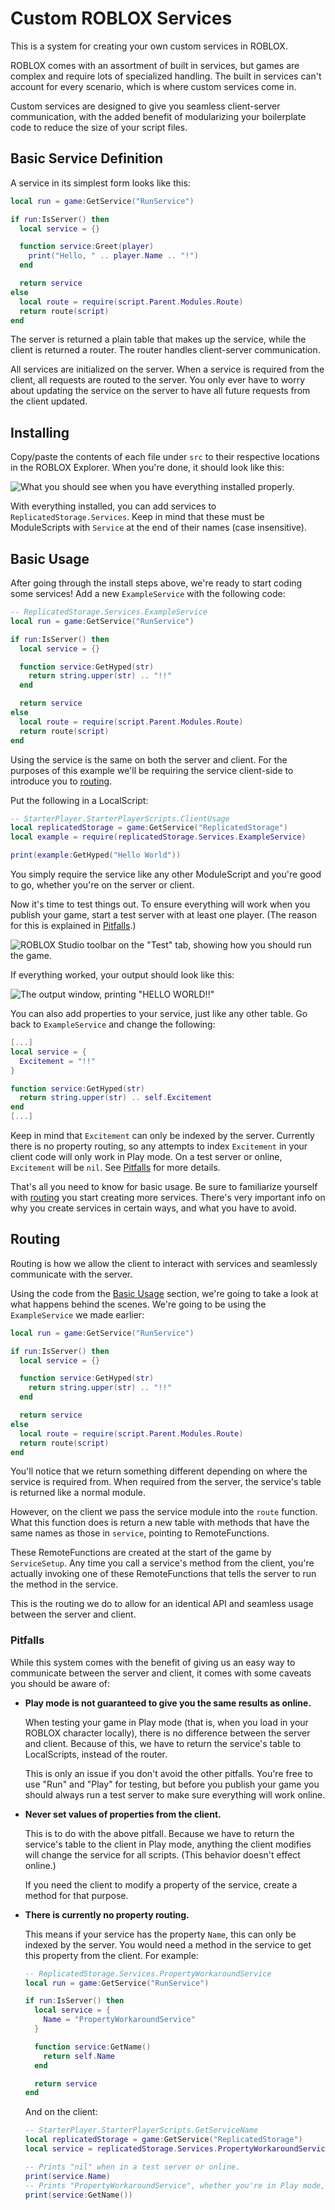 # Custom ROBLOX Services

This is a system for creating your own custom services in ROBLOX.

ROBLOX comes with an assortment of built in services, but games are complex and require lots of specialized handling. The built in services can't account for every scenario, which is where custom services come in.

Custom services are designed to give you seamless client-server communication, with the added benefit of modularizing your boilerplate code to reduce the size of your script files.

## Basic Service Definition

A service in its simplest form looks like this:

```lua
local run = game:GetService("RunService")

if run:IsServer() then
  local service = {}

  function service:Greet(player)
    print("Hello, " .. player.Name .. "!")
  end

  return service
else
  local route = require(script.Parent.Modules.Route)
  return route(script)
end
```

The server is returned a plain table that makes up the service, while the client is returned a router. The router handles client-server communication.

All services are initialized on the server. When a service is required from the client, all requests are routed to the server. You only ever have to worry about updating the service on the server to have all future requests from the client updated.

## Installing

Copy/paste the contents of each file under `src` to their respective locations in the ROBLOX Explorer. When you're done, it should look like this:

![What you should see when you have everything installed properly.](screenshots/installed.png)

With everything installed, you can add services to `ReplicatedStorage.Services`. Keep in mind that these must be ModuleScripts with `Service` at the end of their names (case insensitive).

## Basic Usage

After going through the install steps above, we're ready to start coding some services! Add a new `ExampleService` with the following code:

```lua
-- ReplicatedStorage.Services.ExampleService
local run = game:GetService("RunService")

if run:IsServer() then
  local service = {}

  function service:GetHyped(str)
    return string.upper(str) .. "!!"
  end

  return service
else
  local route = require(script.Parent.Modules.Route)
  return route(script)
end
```

Using the service is the same on both the server and client. For the purposes of this example we'll be requiring the service client-side to introduce you to [routing](#routing).

Put the following in a LocalScript:

```lua
-- StarterPlayer.StarterPlayerScripts.ClientUsage
local replicatedStorage = game:GetService("ReplicatedStorage")
local example = require(replicatedStorage.Services.ExampleService)

print(example:GetHyped("Hello World"))
```

You simply require the service like any other ModuleScript and you're good to go, whether you're on the server or client.

Now it's time to test things out. To ensure everything will work when you publish your game, start a test server with at least one player. (The reason for this is explained in [Pitfalls](#pitfalls).)

![ROBLOX Studio toolbar on the "Test" tab, showing how you should run the game.](screenshots/toolbar.png)

If everything worked, your output should look like this:

![The output window, printing "HELLO WORLD!!"](screenshots/output.png)

You can also add properties to your service, just like any other table. Go back to `ExampleService` and change the following:

```lua
[...]
local service = {
  Excitement = "!!"
}

function service:GetHyped(str)
  return string.upper(str) .. self.Excitement
end
[...]
```

<!-- TODO Remove when property routing is added -->
Keep in mind that `Excitement` can only be indexed by the server. Currently there is no property routing, so any attempts to index `Excitement` in your client code will only work in Play mode. On a test server or online, `Excitement` will be `nil`. See [Pitfalls](#pitfalls) for more details.

That's all you need to know for basic usage. Be sure to familiarize yourself with [routing](#routing) you start creating more services. There's very important info on why you create services in certain ways, and what you have to avoid.

## Routing

Routing is how we allow the client to interact with services and seamlessly communicate with the server.

Using the code from the [Basic Usage](#basic-usage) section, we're going to take a look at what happens behind the scenes. We're going to be using the `ExampleService` we made earlier:

```lua
local run = game:GetService("RunService")

if run:IsServer() then
  local service = {}

  function service:GetHyped(str)
    return string.upper(str) .. "!!"
  end

  return service
else
  local route = require(script.Parent.Modules.Route)
  return route(script)
end
```

You'll notice that we return something different depending on where the service is required from. When required from the server, the service's table is returned like a normal module.

However, on the client we pass the service module into the `route` function. What this function does is return a new table with methods that have the same names as those in `service`, pointing to RemoteFunctions.

These RemoteFunctions are created at the start of the game by `ServiceSetup`. Any time you call a service's method from the client, you're actually invoking one of these RemoteFunctions that tells the server to run the method in the service.

This is the routing we do to allow for an identical API and seamless usage between the server and client.

### Pitfalls

While this system comes with the benefit of giving us an easy way to communicate between the server and client, it comes with some caveats you should be aware of:

- **Play mode is not guaranteed to give you the same results as online.**

  When testing your game in Play mode (that is, when you load in your ROBLOX character locally), there is no difference between the server and client. Because of this, we have to return the service's table to LocalScripts, instead of the router.

  This is only an issue if you don't avoid the other pitfalls. You're free to use "Run" and "Play" for testing, but before you publish your game you should always run a test server to make sure everything will work online.

- **Never set values of properties from the client.**

  This is to do with the above pitfall. Because we have to return the service's table to the client in Play mode, anything the client modifies will change the service for all scripts. (This behavior doesn't effect online.)

  If you need the client to modify a property of the service, create a method for that purpose.

<!-- TODO Remove when property routing is added -->
- **There is currently no property routing.**

  This means if your service has the property `Name`, this can only be indexed by the server. You would need a method in the service to get this property from the client. For example:

  ```lua
  -- ReplicatedStorage.Services.PropertyWorkaroundService
  local run = game:GetService("RunService")

  if run:IsServer() then
    local service = {
      Name = "PropertyWorkaroundService"
    }

    function service:GetName()
      return self.Name
    end

    return service
  end
  ```

  And on the client:

  ```lua
  -- StarterPlayer.StarterPlayerScripts.GetServiceName
  local replicatedStorage = game:GetService("ReplicatedStorage")
  local service = replicatedStorage.Services.PropertyWorkaroundService

  -- Prints "nil" when in a test server or online.
  print(service.Name)
  -- Prints "PropertyWorkaroundService", whether you're in Play mode, a test server, or online.
  print(service:GetName())
  ```
